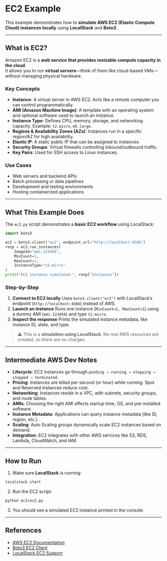 # EC2 Example

This example demonstrates how to **simulate AWS EC2 (Elastic Compute Cloud) instances locally** using **LocalStack** and **Boto3**.

---

## What is EC2?

Amazon EC2 is a **web service that provides resizable compute capacity in the cloud**.  
It allows you to run **virtual servers**—think of them like cloud-based VMs—without managing physical hardware.

### Key Concepts

- **Instance**: A virtual server in AWS EC2. Acts like a remote computer you can control programmatically.
- **AMI (Amazon Machine Image)**: A template with an operating system and optional software used to launch an instance.
- **Instance Type**: Defines CPU, memory, storage, and networking capacity. Example: `t2.micro`, `m5.large`.
- **Regions & Availability Zones (AZs)**: Instances run in a specific region/AZ for high availability.
- **Elastic IP**: A static public IP that can be assigned to instances.
- **Security Groups**: Virtual firewalls controlling inbound/outbound traffic.
- **Key Pairs**: Used for SSH access to Linux instances.

### Use Cases

- Web servers and backend APIs
- Batch processing or data pipelines
- Development and testing environments
- Hosting containerized applications

---

## What This Example Does

The `ec2.py` script demonstrates a **basic EC2 workflow** using LocalStack:

```python
import boto3

ec2 = boto3.client("ec2", endpoint_url="http://localhost:4566")
resp = ec2.run_instances(
    ImageId="ami-123456",
    MinCount=1,
    MaxCount=1,
    InstanceType="t2.micro"
)
print("EC2 instance simulated:", resp["Instances"])
````

### Step-by-Step

1. **Connect to EC2 locally**
   Uses `boto3.client("ec2")` with LocalStack’s endpoint (`http://localhost:4566`) instead of AWS.
2. **Launch an instance**
   Runs one instance (`MinCount=1, MaxCount=1`) using a dummy AMI (`ami-123456`) and type `t2.micro`.
3. **Inspect the response**
   Prints the simulated instance metadata, like instance ID, state, and type.

> ⚠️ This is a **simulation using LocalStack**. No real AWS resources are created, so there are no charges.

---

## Intermediate AWS Dev Notes

* **Lifecycle**: EC2 instances go through `pending → running → stopping → stopped → terminated`.
* **Pricing**: Instances are billed per second (or hour) while running. Spot and Reserved instances reduce cost.
* **Networking**: Instances reside in a VPC, with subnets, security groups, and route tables.
* **AMIs**: Choosing the right AMI affects startup time, OS, and pre-installed software.
* **Instance Metadata**: Applications can query instance metadata (like ID, region, etc.).
* **Scaling**: Auto Scaling groups dynamically scale EC2 instances based on demand.
* **Integration**: EC2 integrates with other AWS services like S3, RDS, Lambda, CloudWatch, and IAM.

---

## How to Run

1. Make sure **LocalStack** is running:

```bash
localstack start
```

2. Run the EC2 script:

```bash
python ec2/ec2.py
```

3. You should see a simulated EC2 instance printed in the console.

---

## References

* [AWS EC2 Documentation](https://docs.aws.amazon.com/ec2/index.html)
* [Boto3 EC2 Client](https://boto3.amazonaws.com/v1/documentation/api/latest/reference/services/ec2.html)
* [LocalStack EC2 Support](https://docs.localstack.cloud/references/aws/ec2/)
